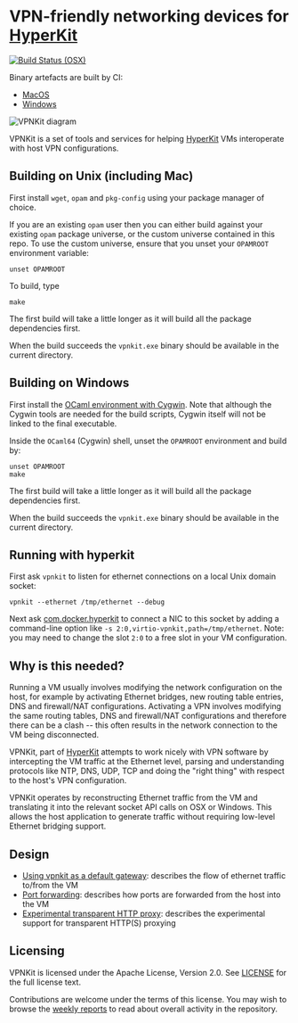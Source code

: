 VPN-friendly networking devices for [HyperKit](https://github.com/moby/hyperkit)
===============================

[![Build Status (OSX)](https://circleci.com/gh/moby/vpnkit.png)](https://circleci.com/gh/moby/vpnkit)

Binary artefacts are built by CI:

- [MacOS](https://circleci.com/gh/moby/vpnkit)
- [Windows](https://ci.appveyor.com/project/moby/vpnkit/history)

![VPNKit diagram](http://moby.github.io/vpnkit/vpnkit.png)

VPNKit is a set of tools and services for helping [HyperKit](https://github.com/moby/hyperkit)
VMs interoperate with host VPN configurations.


Building on Unix (including Mac)
--------------------------------

First install `wget`, `opam` and `pkg-config` using your package manager of choice.

If you are an existing `opam` user then you can either build against your existing `opam`
package universe, or the custom universe contained in this repo. To use the custom universe,
ensure that you unset your `OPAMROOT` environment variable:
```
unset OPAMROOT
```

To build, type
```
make
```
The first build will take a little longer as it will build all the package dependencies first.

When the build succeeds the `vpnkit.exe` binary should be available in the current directory.

Building on Windows
-------------------

First install the [OCaml environment with Cygwin](https://fdopen.github.io/opam-repository-mingw/installation/).
Note that although the Cygwin tools are needed for the build scripts, Cygwin itself will not
be linked to the final executable.

Inside the `OCaml64` (Cygwin) shell, unset the `OPAMROOT` environment and build by:
```
unset OPAMROOT
make
```

The first build will take a little longer as it will build all the package dependencies first.

When the build succeeds the `vpnkit.exe` binary should be available in the current directory.

Running with hyperkit
---------------------

First ask `vpnkit` to listen for ethernet connections on a local Unix domain socket:
```
vpnkit --ethernet /tmp/ethernet --debug
```
Next ask [com.docker.hyperkit](https://github.com/moby/hyperkit) to connect a NIC to this
socket by adding a command-line option like `-s 2:0,virtio-vpnkit,path=/tmp/ethernet`. Note:
you may need to change the slot `2:0` to a free slot in your VM configuration.

Why is this needed?
-------------------

Running a VM usually involves modifying the network configuration on the host, for example
by activating Ethernet bridges, new routing table entries, DNS and firewall/NAT configurations.
Activating a VPN involves modifying the same routing tables, DNS and firewall/NAT configurations
and therefore there can be a clash -- this often results in the network connection to the VM
being disconnected.

VPNKit, part of [HyperKit](https://github.com/moby/hyperkit)
attempts to work nicely with VPN software by intercepting the VM traffic at the Ethernet level,
parsing and understanding protocols like NTP, DNS, UDP, TCP and doing the "right thing" with
respect to the host's VPN configuration.

VPNKit operates by reconstructing Ethernet traffic from the VM and translating it into the
relevant socket API calls on OSX or Windows. This allows the host application to generate
traffic without requiring low-level Ethernet bridging support.

Design
------

- [Using vpnkit as a default gateway](docs/ethernet.md): describes the flow of ethernet traffic to/from the VM
- [Port forwarding](docs/ports.md): describes how ports are forwarded from the host into the VM
- [Experimental transparent HTTP proxy](docs/transparent-http-proxy.md): describes the
  experimental support for transparent HTTP(S) proxying

Licensing
---------

VPNKit is licensed under the Apache License, Version 2.0. See
[LICENSE](https://github.com/moby/vpnkit/blob/master/LICENSE) for the full
license text.

Contributions are welcome under the terms of this license. You may wish to browse
the [weekly reports](reports) to read about overall activity in the repository.
